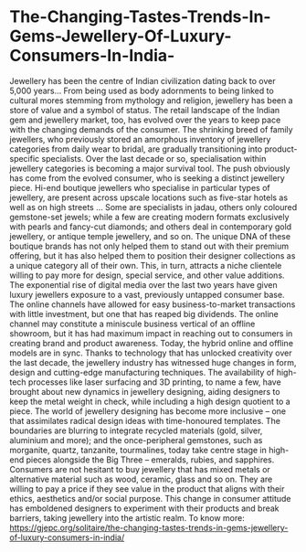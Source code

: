 # The-Changing-Tastes-Trends-In-Gems-Jewellery-Of-Luxury-Consumers-In-India-
Jewellery has been the centre of Indian civilization dating back to over 5,000 years… From being used as body adornments to being linked to cultural mores stemming from mythology and religion, jewellery has been a store of value and a symbol of status.  The retail landscape of the Indian gem and jewellery market, too, has evolved over the years to keep pace with the changing demands of the consumer.  The shrinking breed of family jewellers, who previously stored an amorphous inventory of jewellery categories from daily wear to bridal, are gradually transitioning into product-specific specialists.  Over the last decade or so, specialisation within jewellery categories is becoming a major survival tool. The push obviously has come from the evolved consumer, who is seeking a distinct jewellery piece.  Hi-end boutique jewellers who specialise in particular types of jewellery, are present across upscale locations such as five-star hotels as well as on high streets … Some are specialists in jadau, others only coloured gemstone-set jewels; while a few are creating modern formats exclusively with pearls and fancy-cut diamonds; and others deal in contemporary gold jewellery, or antique temple jewellery, and so on.  The unique DNA of these boutique brands has not only helped them to stand out with their premium offering, but it has also helped them to position their designer collections as a unique category all of their own. This, in turn, attracts a niche clientele willing to pay more for design, special service, and other value additions.  The exponential rise of digital media over the last two years have given luxury jewellers exposure to a vast, previously untapped consumer base. The online channels have allowed for easy business-to-market transactions with little investment, but one that has reaped big dividends. The online channel may constitute a miniscule business vertical of an offline showroom, but it has had maximum impact in reaching out to consumers in creating brand and product awareness. Today, the hybrid online and offline models are in sync.  Thanks to technology that has unlocked creativity over the last decade, the jewellery industry has witnessed huge changes in form, design and cutting-edge manufacturing techniques. The availability of high-tech processes like laser surfacing and 3D printing, to name a few, have brought about new dynamics in jewellery designing, aiding designers to keep the metal weight in check, while including a high design quotient to a piece.  The world of jewellery designing has become more inclusive – one that assimilates radical design ideas with time-honoured templates. The boundaries are blurring to integrate recycled materials (gold, silver, aluminium and more); and the once-peripheral gemstones, such as morganite, quartz, tanzanite, tourmalines, today take centre stage in high-end pieces alongside the Big Three – emeralds, rubies, and sapphires.  Consumers are not hesitant to buy jewellery that has mixed metals or alternative material such as wood, ceramic, glass and so on. They are willing to pay a price if they see value in the product that aligns with their ethics, aesthetics and/or social purpose. This change in consumer attitude has emboldened designers to experiment with their products and break barriers, taking jewellery into the artistic realm. To know more: https://gjepc.org/solitaire/the-changing-tastes-trends-in-gems-jewellery-of-luxury-consumers-in-india/
